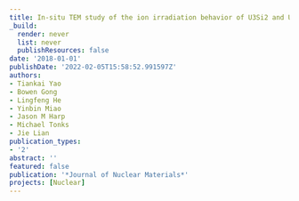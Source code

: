 ```yaml
---
title: In-situ TEM study of the ion irradiation behavior of U3Si2 and U3Si5
_build:
  render: never
  list: never
  publishResources: false
date: '2018-01-01'
publishDate: '2022-02-05T15:58:52.991597Z'
authors:
- Tiankai Yao
- Bowen Gong
- Lingfeng He
- Yinbin Miao
- Jason M Harp
- Michael Tonks
- Jie Lian
publication_types:
- '2'
abstract: ''
featured: false
publication: '*Journal of Nuclear Materials*'
projects: [Nuclear]
---
```



